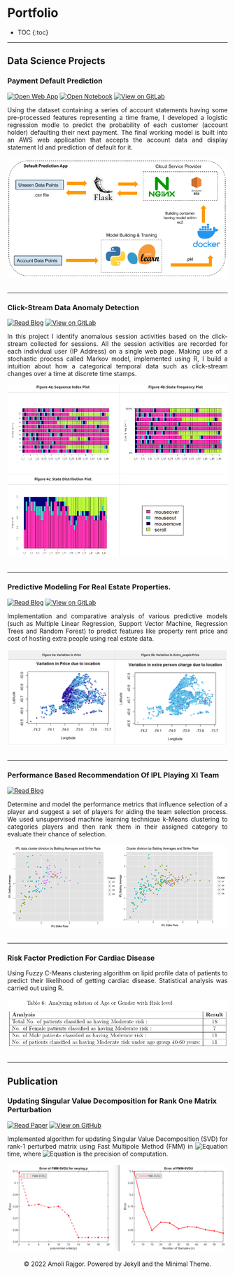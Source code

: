 # Portfolio

<!-- ## Natural Language Processing -->
<!-- --- -->

* TOC
{:toc}

---
## Data Science Projects

### Payment Default Prediction

[![Open Web App](https://img.shields.io/badge/AWS-Open_Web_App-blue?logo=amazonaws)](http://ec2-3-15-39-200.us-east-2.compute.amazonaws.com:8080/)
[![Open Notebook](https://img.shields.io/badge/Jupyter-Open_Notebook-blue?logo=Jupyter)](projects/default_prediction/default_prediction.html)
[![View on GitLab](https://img.shields.io/badge/GitLab-View_on_GitLab-blue?logo=gitlab)](https://gitlab.com/amoli13/payment-default-prediction)

<div style="text-align: justify"> Using the dataset containing a series of account statements having some pre-processed features representing a time frame, I developed a logistic regression modle to predict the probability of each customer (account holder) defaulting their next payment. The final working model is built into an AWS web application that accepts the account data and display statement Id and prediction of default for it.</div>
<br>
<center><img src="images/payment-default-app-architecture.png"/></center>
<br>

---
### Click-Stream Data Anomaly Detection

[![Read Blog](https://img.shields.io/badge/Markdown-Read_Blog-blue?logo=markdown)](https://gitlab.com/amoli13/anomaly-detection/-/blob/main/README.md)
[![View on GitLab](https://img.shields.io/badge/GitLab-View_on_GitLab-blue?logo=gitlab)](https://gitlab.com/amoli13/anomaly-detection)

<div style="text-align: justify"> In this project I identify anomalous session activities based on the click-stream collected for sessions. All the session activities are recorded for each individual user (IP Address) on a single web page. Making use of a stochastic process called Markov model, implemented using R, I build a intuition about how a categorical temporal data such as click-stream changes over a time at discrete time stamps.
</div>
<br>
<center><img src="images/clickstream-sequence.png"/></center>
<br>

---
### Predictive Modeling For Real Estate Properties.

[![Read Blog](https://img.shields.io/badge/Markdown-Read_Blog-blue?logo=markdown)](https://github.com/AmoliR/amolir.github.io/blob/main/projects/rental-price-prediction/rental-price-prediction.md#user-content-fnref-1-451e5940de8985c1098b5a20946b9acd)
[![View on GitLab](https://img.shields.io/badge/GitLab-View_on_GitLab-blue?logo=gitlab)](https://gitlab.com/amoli13/predictive-analytics)

<div style="text-align: justify"> Implementation and comparative analysis of various predictive models (such as Multiple Linear Regression,
Support Vector Machine, Regression Trees and Random Forest) to predict features like property rent price and cost of hosting extra people using real estate data.
</div>
<br>
<center><img src="images/rental_price_variation.png"/></center>
<br>

---
### Performance Based Recommendation Of IPL Playing XI Team

[![Read Blog](https://img.shields.io/badge/Dataone-Read_Paper-blue?logo=data%3Aimage%2Fpng%3Bbase64%2CiVBORw0KGgoAAAANSUhEUgAAADIAAAAyCAYAAAAeP4ixAAALAUlEQVR42sWaA3Qk2ffHe8zYHts21t6xbXu9O7Yy1mq8Y9u2bXZsq9Pf%2F%2FfWqfRJanuSSTb9%2F9U5n1ODwvvUfffWq%2Fdal7Z5zEkRCpA%2BZBc5Q26TFySIRJI4kpSOeBJFgtTjbpKjZC2ZRvqRD0hpUpzotOTWphX5hoQT5BLJ6gN4Tk6QxaQXqUaK5bqUKlKY7CEwMTs5Q8Pc%2BXf3WUlwm5EIt%2BkJcJsWD9ep8XATpiUo%2F%2B4%2BM4nH8Dj1XDOkkmBykvxG6pEiuSKkipQleu2NpeEuE2Pg9GMYHEYHwm64HrZD3sB20GvYDnwFGyJ75e%2BD38Bu6FvYj%2FCDw5hAOP4QCudfI%2BE6OVbE3yUXqj7AzsQ%2BR0IakU9IgvZGLuOjYNP%2FJaz7Ps8Z%2FV7I%2BYqk%2FUh%2FOFFOHgyjpxVKUvOyCymWYxk1yY3aruQwNsjUIMGKFCfF%2Br1Esf4Kyt%2BtiS2Ps%2B%2FzDA7pkH%2BzkuPTzpFriNiQt3AcF0ypaOmO6YUSyDZSO9syqsj32mjIU7MeqlcaII2Rhnn3fIjqnW%2Fhw7aX0PnrUxj5yUFMbrETC5tsxh8NNmBd3bX4p%2FZqbCIba6%2FBH%2FU3YF7jrfjxg73o8eUJfNDuMip0uwun3k%2BVB1B8ALvlcD84%2FRwu3S%2F9%2FV%2BqhaEAyZbIZHeJggjMNcB1ngFeE6PQrOM19PniGKY234H19dbiRLXluF1hAZ6XmQN9qZkIKDkDQSWmZ0lgyenw4%2FHPeN7lSouxqc5q%2FPzBHnza5iK8ezyUB8WH9lZyMX23i2GvGC%2FFIEuZxbpdCi7zDTM8GeJyv8Wg3tAgfN72OX5qcBIPys6Hf6kZ6Ro0Q2m8f3rYwCxIf7xJXq4lD%2BRo9ZX47YPdaNjhGuz6PoP1MD2cf4uU6icyiWQKhQpxn6lIYfLBoBpXjg6tegkTnI9ibqG9WKjbhcNWf5oa7SeNyQZ%2Bco7gw0h4Ezbcv8Ic%2BJebLf%2BeQU6iJVJ3y%2FtiSaNNaN7uCmwZIbsxQUqJV1%2B8IyiTh%2Ft3itQj%2Fot1O7FEt4PsxGKV847LEcBo5Kjh8uSrzEPQR6sQPmQnYlZcRMLxpwhptVqOyXguMUWKUvfLz8eMZttRqesdpbu5TIiGOnpo6THX8E6R3iSZII1FZFmeHbjttihTkfQNl78H1PBF8Jd%2FIWLMXsSuvoqkK29gCIqBMSUVshmTDQjtstF0vDlESoSEk1WXo%2FU3Z2A34CUcf4mQKnrCY57BvsxWmBWZTYxakd%2FzbcNjTyU%2F3ikh3STkm9WI%2FPkg4jbdQtItf6SGxcGYaoS5zZiQkqWIKmPqco%2FLzsMPH%2B6Da5%2BncPgxLJmleoBOV96syE4CrcjqApvxwmdOpiIB1eYj8cIrmN9yLqKNzlvuJXdKs%2FTbjgu%2B6DYlxo5V7l8i17UiC8nGwhvxpsSszESYwDMQNeukRMAiItr8kZJdreudxCIDXw%2FlCziPbpA%2Bg4jenMjWouugLznTvIiKiAQ2WCJdyjIi2q5G9tX8HQ06Xg8oMOD1hzZ9n2cQiTEnsqv4GvhlISJIskvjUt5GWkxEmzeH%2Bd5p2e7yZd0Qf68Co0JMIqnmRPZarRaJrEXULhbSfh0Sjj6BISQ2O8mefVSZgzVWGb9sfX6%2Bbhby695CEYE5kQPWf2tFsizD8sIL7bQBhoBoy4mkyxnKhPb74ljTNz4zFRGjeZG%2FNCJZIzKBDZcg5U2ERUS03UzP%2FdVKizadqr68qIgk5JoIu1hQ02Uw%2BEVZTEQrw300hbqKSJA5kf1Wf%2BdAhAPLlitgCIy2vIhaiNSx4BURuWtOZLdatbLbtWRsZQiOsbDIDIEPbiYulVmSsrbOupMiss%2F8e2Q99DkQCf70DxhC43JXRBMF4bHHfGxxWRvTv%2BaJSQX6vnUWkTnEqBVZX%2BgfvC4xO%2FsiHDSmRsTnvogqIKONcw4rsMh6R2z3cmfG6MbF5vfs8lgnIt1Ionas9Ue%2BrXjqNS%2FbIjKITI1OzB0RTRQecRC7q%2BhaTLHan9Kq5sUZut8CC5Rt%2F9D0QqxK9FqRpRzG39IM47NCGhjSdi1SY5NybdAoAtLFLzkvw5r8mzHB6gAatHrobzUlplypzo8yDFGKk2NaEeGk%2Fapsi8gL0RifnDMRbUUiT73mYh8r6HLddoy3PoiarR%2FCeUrcOc%2BlsDL3zT7eXJ5sKbIeb7Uj4KxEemyCMTHlP4jMMEXhivNSrC24Sfla%2FcXuEKp%2Bcw9Ov0XK1%2BJ8T34pmhNpSCK0UVmRdzvuuS9Qnozfe4qE9d8mX4TZEtHmwhPmpkRBvlJF4nvnIyjf6h7sxgbKhEQCRb70mJdq9uOqKDmkFREOWv9luknWItMQPnxX5oPGzqqIthupFUnmCeSjTu4tEsM9j6Fk%2B4ewHvKG88xxoMQ1fvI6ZjYl1J0kaWVW8ZP3blpUSmY%2BPJEGRk05BqPRvIh0ubCem%2BHnOU2pcMosinrdO24LsY3fQDL5IfddmGcXepc9DY8ujzkz%2BUIm8NImwL%2Fn5LouMxF7cobAhFxUzZVXPrPVm5qXkImHqNmnYPCPwrs2iVTSHX9E%2B55ByJd%2Fwr%2FMLM4LzMNBm7%2BwMu82yUtFZG6BPWhV6yKcej6ViTuZM5bJdBF5wGj4ZDW%2FJbQhsdqoiNB%2B678l9KqM5iux0VIkHHkCoyEV77tFXQ7AmWqb8Vd%2BpRsJisQkltemLa%2FDVplvfq7M8rtOUbpUMiWGve%2BMYyGykg03kgxRkb18bD33nqOWZNM8FqLmnHpvgVh9PG4veoZNtU5icb7dpmtzz3w4jgqt7itRUGbxidqlhP3EViOSqYwXL3pOFckgI2wotBHXXJYo0RGhgDIzEb%2F%2FITLbUlnFwu9F4drUh9hY9TgW52UOyPXJEjKz8F58W%2FsiXLo%2FYT6IBGFEZI1F7VIvGI3aWUtoZHo2vtlhgvOxZLmJIqGpZFIWJW%2FOcszz0Gchog8%2B%2FXfjk1MR%2FToOz7bqcbTHNfztcZDn7lQEFqkCCyg03Os4qn11FzZpaymyJ3bD9Gmz8%2BGU6CgS2RZxWIyqdYcFh%2FzofQoaGaJWFfXPK%2FNtx9bax3Gszw1c%2BOk%2BLo1%2FiLOj72J%2Fq0tYW%2BYolhbYzWN3YFG6CMj5P9sfwgdNrsK5x1OJgiqhREJWxNLyIoYSw7nPm6NFHy4tOHJp4U6ln6LQv841%2BLKKyLywSUgTIT5lskOLND6DgJRUEfi8%2FmV4dlbKaoYomCQmxUJdRB3FUps%2F58twPJnsdJubAu%2Fpifig2xuMK3MW81UhNUqZskRQ5Wdxdn8Yu1DLptfkvaAKZIyCIOuTaiT8SW9GIx%2F3%2F3mpehpl1IWfFJScEo%2Bmff3A%2FMHPXicxs%2FgB%2BObfY6o6adFawEo0p8g%2BMMcwtPIFfNHkOipyeOHAd0LxdImcHllMdfw%2BJG2B5xr5iBK5ssIrdCEGApPQPIOyLzU5HtXHhqNxf3983PkVvmj3XOHTji%2FRrLcetUaGotz4WMjCkQsT1pElVF5qsiAqq8A2A5RVYImAsvIrUWDDY3mvVdyXzO119zokIuO6e4qImKIkYq4a3IS56nEZlrmTpQrJeEkaLn9OK61GcoV0kFWpXJVQRVzIAwIL8oj8wIi7WfInHQXIbgs03kDukV9Iacv9LkWT8LkoEEmOkAHE0%2BICGpGOJIUgh0Sr%2FX86aUKKWV7AvEx1EprNXwO9JYfJeNJC%2B%2FsS4f99Uxtxg8AMSarkfTWXppDWpCwpkv3GW1YkH9lEYskbcplsUbtKT9KQeJCCRPe%2FbPz%2FAcfCT6jW42xvAAAAAElFTkSuQmCC)](https://www.dataone.io/research.html)

<div style="text-align: justify"> Determine and model the performance metrics that influence selection of a player and suggest a set of players for aiding the team selection process. We used unsupervised machine learning technique k-Means clustering to categories players and then rank them in their assigned category to evaluate their chance of selection.
</div>
<br>
<center><img src="images/ipl-clusters.png"/></center>
<br>

---
### Risk Factor Prediction For Cardiac Disease
<div style="text-align: justify"> Using Fuzzy C-Means clustering algorithm on lipid profile data of patients to predict their likelihood of getting cardiac disease. Statistical analysis was carried out using R.
</div>
<br>
<center><img src="images/cardiac-disease-risk-factor-prediction.png"/></center>
<br>

---
## Publication

### Updating Singular Value Decomposition for Rank One Matrix Perturbation

[![Read Paper](https://img.shields.io/badge/arXiv-Read_Paper-blue?logo=arxiv)](https://arxiv.org/abs/1707.08369)
[![View on GitHub](https://img.shields.io/badge/GitHub-View_on_GitHub-blue?logo=github)](https://github.com/AmoliR/rank1-svd-update)

<div style="text-align: justify"> Implemented algorithm for updating Singular Value Decomposition (SVD) for rank-1 perturbed matrix using Fast Multipole Method (FMM) in <img src="https://latex.codecogs.com/gif.latex?%5Cinline%20%5Cbg_white%20O%28n%5E2%20%5C%20%5Ctext%7Blog%7D%28%5Cfrac%7B1%7D%7B%5Cepsilon%7D%29%29" alt="Equation" /> time, where <img src="https://latex.codecogs.com/gif.latex?%5Cinline%20%5Cbg_white%20%5Cepsilon" alt="Equation" /> is the precision of computation.</div>
<br>
<center><img src="images/fmm-svdu-reduction-in-error.png"/></center>
<br>

<center>© 2022 Amoli Rajgor. Powered by Jekyll and the Minimal Theme.</center>

